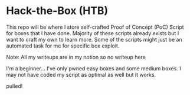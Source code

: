 # Hack-the-Box (HTB)

This repo will be where I store self-crafted Proof of Concept (PoC) Script for boxes that I have done. Majority of these scripts already exists but I want to craft my own to learn more. Some of the scripts might just be an automated task for me for specific box exploit.


Note: All my writeups are in my notion so no writeup here 

I'm a beginner... I've only pwned easy boxes and some medium boxes. I may not have coded my script as optimal as well but it works.

pulled!
